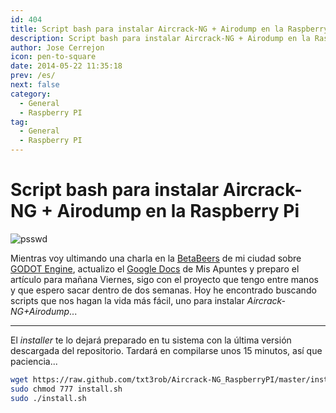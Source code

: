 ```yaml
---
id: 404
title: Script bash para instalar Aircrack-NG + Airodump en la Raspberry Pi
description: Script bash para instalar Aircrack-NG + Airodump en la Raspberry Pi
author: Jose Cerrejon
icon: pen-to-square
date: 2014-05-22 11:35:18
prev: /es/
next: false
category:
  - General
  - Raspberry PI
tag:
  - General
  - Raspberry PI
---
```


# Script bash para instalar Aircrack-NG + Airodump en la Raspberry Pi

![psswd](/images/passwd_02.jpg)

Mientras voy ultimando una charla en la [BetaBeers](http://betabeers.com/event/vi-betabeers-huelva-1892/) de mi ciudad sobre [GODOT Engine](http://www.godotengine.org/), actualizo el [Google Docs](http://goo.gl/Iwhbq) de Mis Apuntes y preparo el artículo para mañana Viernes, sigo con el proyecto que tengo entre manos y que espero sacar dentro de dos semanas. Hoy he encontrado buscando scripts que nos hagan la vida más fácil, uno para instalar *Aircrack-NG+Airodump*...

- - -
El *installer* te lo dejará preparado en tu sistema con la última versión descargada del repositorio. Tardará en compilarse unos 15 minutos, así que paciencia...

```bash
wget https://raw.github.com/txt3rob/Aircrack-NG_RaspberryPI/master/install.sh
sudo chmod 777 install.sh
sudo ./install.sh
```